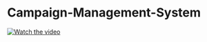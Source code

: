 # Campaign-Management-System

[![Watch the video](https://img.youtube.com/vi/HcBdheejA6U/maxresdefault.jpg)](https://www.youtube.com/watch?v=HcBdheejA6U)
